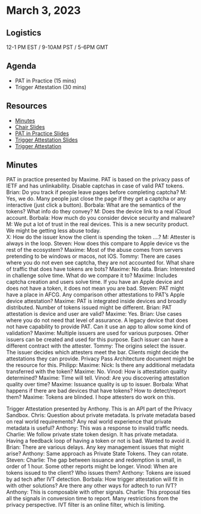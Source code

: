 # March 3, 2023

## Logistics

12-1 PM EST / 9-10AM PST / 5-6PM GMT

## Agenda

* PAT in Practice (15 mins)
* Trigger Attestation (30 mins)

## Resources

* [Minutes](https://docs.google.com/document/d/1to2ikNIJPFE9QHR6txhB3iuIfsabp7qOwOIPW1WaMHI/edit?usp=sharing)
* [Chair Slides](https://docs.google.com/presentation/d/19DWe_mrr8AmskofO9bpuWCsCyg5CbBUH43XtDIA_ak0/edit?usp=sharing&resourcekey=0-RgZ2HMdXuTcyV72LiN-RBQ)
* [PAT in Practice Slides](https://docs.google.com/presentation/d/1xQ3Nd0SmqBj9KPdoCG3Hu-1EL320FZSn6qSp_316j1M/edit#slide=id.g20363d09bae_0_69)
* [Trigger Attestation Slides](https://docs.google.com/presentation/d/1iKcLYHQA3RHprZw2y5ds3QRc27dKWZaBB-7mCZMF0I8/edit?usp=sharing)
* [Trigger Attestation](https://github.com/WICG/attribution-reporting-api/blob/main/trigger_attestation.md)

## Minutes

PAT in practice presented by Maxime. 
PAT is based on the privacy pass of IETF and has unlinkability. 
Disable captchas in case of valid PAT tokens. 
Brian: Do you track if people leave pages before completing captcha?
M: Yes, we do. Many people just close the page if they get a captcha or any interactive (just click a button).
Borbala: What are the semantics of the tokens? What info do they convey?
M: Does the device link to a real iCloud account.
Borbala: How much do you consider device security and malware?
M: We put a lot of trust in the real devices. This is a new security product. We might be getting less abuse today.  
X: How do the issuer know the client is spending the token ….?
M: Attester is always in the loop.
Steven: How does this compare to Apple device vs the rest of the ecosystem?
Maxime: Most of the abuse comes from servers pretending to be windows or macos, not IOS.
Tommy: There are cases where you do not even see captcha, they are not accounted for.
What share of traffic that does have tokens are bots?
Maxime: No data.
Brian: Interested in challenge solve time. What do we compare it to?
Maxime: Includes captcha creation and users solve time. If you have an Apple device and does not have a token, it does not mean you are bad.
Steven: PAT might have a place in AFCG. Any comparison other attestations to PAT’s Apple device attestation?
Maxime: PAT is integrated inside devices and broadly distributed. Number of tokens issued might be different. 
Brian: PAT attestation is device and user are valid?
Maxime: Yes. 
Brian: Use cases where you do not need that level of assurance. A legacy device that does not have capability to provide PAT. Can it use an app to allow some kind of validation?
Maxime: Multiple issuers are used for various purposes. Other issuers can be created and used for this purpose. Each issuer can have a different contract with the attester.
Tommy: The origins select the issuer. The issuer decides which attesters meet the bar. Clients might decide the attestations they can provide. Privacy Pass Architecture document might be the resource for this.
Philipp: 
Maxime: 
Nick: Is there any additional metadata transferred with the token? 
Maxime: No.
Vinod: How is attestation quality determined?
Maxime: Time will tell.
Vinod: Are you discovering attestation quality over time?
Maxime: Issuance quality is up to issuer.
Borbala: What happens if there are bad devices that have tokens? How to detect/report them?
Maxime: Tokens are blinded. I hope attesters do work on this. 

Trigger Attestation presented by Anthony.
This is an API part of the Privacy Sandbox.
Chris: Question about private metadata. Is private metadata based on real world requirements? Any real world experience that private metadata is useful? 
Anthony: This was a response to invalid traffic needs. 
Charlie: We follow private state token design. It has private metadata. Having a feedback loop of having a token or not is bad. Wanted to avoid it. 
Brian: There are various delays. Any key management issues that might arise?
Anthony: Same approach as Private State Tokens. They can rotate. 
Steven:
Charlie: The gap between issuance and redemption is small, in order of 1 hour. Some other reports might be longer. 
Vinod: When are tokens issued to the client? Who issues them?
Anthony: Tokens are issued by ad tech after IVT detection.
Borbala: How trigger attestation will fit in with other solutions? Are there any other ways for adtech to run IVT?
Anthony: This is composable with other signals. 
Charlie: This proposal ties all the signals in conversion time to report. Many restrictions from the privacy perspective. IVT filter is an online filter, which is limiting. 
